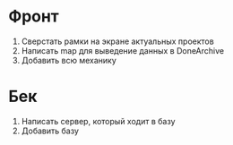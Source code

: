 # Фронт

1. Сверстать рамки на экране актуальных проектов
2. Написать map для выведение данных в DoneArchive
3. Добавить всю механику

# Бек

1. Написать сервер, который ходит в базу
2. Добавить базу

